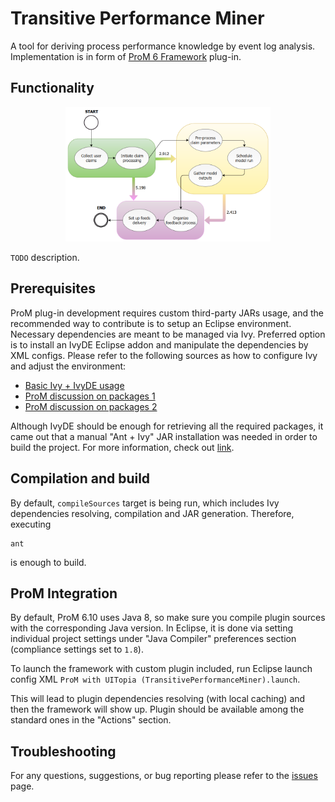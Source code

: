 # Transitive Performance Miner

A tool for deriving process performance knowledge by event log analysis.
Implementation is in form of
[ProM 6 Framework](https://www.promtools.org/doku.php?id=gettingstarted:start)
plug-in.

## Functionality

<p align="center">
  <img src="doc/showcase-diagram.png" alt="<icon here>" width="65%"/>
</p>

`TODO` description.

## Prerequisites

ProM plug-in development requires custom third-party JARs usage, and the
recommended way to contribute is to setup an Eclipse environment. Necessary
dependencies are meant to be managed via Ivy. Preferred option is to install an
IvyDE Eclipse addon and manipulate the dependencies by XML configs. Please refer
to the following sources as how to configure Ivy and adjust the environment:

- [Basic Ivy + IvyDE usage](http://runningexample.blogspot.com/2014/02/Using-Ivy-for-dependency-management.html)
- [ProM discussion on packages 1](https://www.win.tue.nl/promforum/discussion/1128/compile-a-package)
- [ProM discussion on packages 2](https://www.win.tue.nl/promforum/discussion/1257/which-jar-should-i-import-manually)

Although IvyDE should be enough for retrieving all the required packages, it
came out that a manual "Ant + Ivy" JAR installation was needed in order to build
the project. For more information, check out
[link](https://stackoverflow.com/questions/12677816/ant-target-failing-antlib-or-ivy-issue).

## Compilation and build

By default, `compileSources` target is being run, which includes Ivy
dependencies resolving, compilation and JAR generation. Therefore, executing

```
ant
```

is enough to build.

## ProM Integration

By default, ProM 6.10 uses Java 8, so make sure you compile plugin sources with
the corresponding Java version. In Eclipse, it is done via setting individual
project settings under "Java Compiler" preferences section (compliance settings
set to `1.8`).

To launch the framework with custom plugin included, run Eclipse launch config
XML `ProM with UITopia (TransitivePerformanceMiner).launch`.

This will lead to plugin dependencies resolving (with local caching) and then
the framework will show up. Plugin should be available among the standard ones
in the "Actions" section.

## Troubleshooting

For any questions, suggestions, or bug reporting please refer to the
[issues](https://github.com/kostmetallist/transitive-performance-miner/issues)
page.
